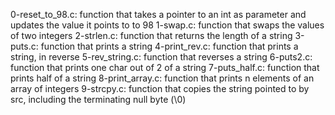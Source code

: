 0-reset_to_98.c: function that takes a pointer to an int as parameter and updates the value it points to to 98 1-swap.c: function that swaps the values of two integers 2-strlen.c: function that returns the length of a string 3-puts.c: function that prints a string 4-print_rev.c: function that prints a string, in reverse 5-rev_string.c: function that reverses a string 6-puts2.c: function that prints one char out of 2 of a string 7-puts_half.c: function that prints half of a string 8-print_array.c: function that prints n elements of an array of integers 9-strcpy.c: function that copies the string pointed to by src, including the terminating null byte (\0)
